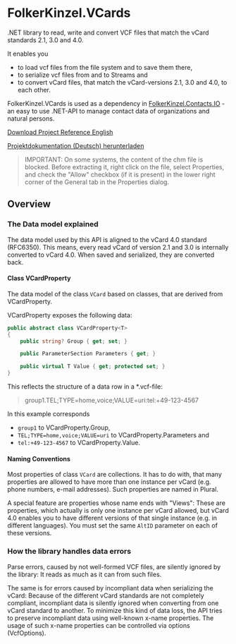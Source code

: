 # FolkerKinzel.VCards
.NET library to read, write and convert VCF files that match the vCard standards 2.1, 3.0 and 4.0.

It enables you
* to load vcf files from the file system and to save them there,
* to serialize vcf files from and to Streams and
* to convert vCard files, that match the vCard-versions 2.1, 3.0 and 4.0, to each other.

FolkerKinzel.VCards is used as a dependency in [FolkerKinzel.Contacts.IO](https://www.nuget.org/packages/FolkerKinzel.Contacts.IO/) - an easy to use .NET-API to manage contact data of organizations and natural persons.

[Download Project Reference English](https://github.com/FolkerKinzel/VCards/blob/master/FolkerKinzel.VCards.Reference.en/Help/FolkerKinzel.VCards.en.chm)

[Projektdokumentation (Deutsch) herunterladen](https://github.com/FolkerKinzel/VCards/blob/master/FolkerKinzel.VCards.Doku.de/Help/FolkerKinzel.VCards.de.chm)

> IMPORTANT: On some systems, the content of the chm file is blocked. Before extracting it,  right click on the file, select Properties, and check the "Allow" checkbox (if it is present) in the lower right corner of the General tab in the Properties dialog.


## Overview
### The Data model explained

The data model used by this API is aligned to the vCard 4.0 standard (RFC6350). This means, every read vCard of version 2.1 and 3.0 is internally converted to vCard 4.0. When saved and serialized, they are converted back.

#### Class VCardProperty<T>

The data model of the class `VCard` based on classes, that are derived from VCardProperty<T>.

VCardProperty<T> exposes the following data:

```csharp
public abstract class VCardProperty<T>
{
    public string? Group { get; set; }

    public ParameterSection Parameters { get; }

    public virtual T Value { get; protected set; }
}
````

This reflects the structure of a data row in a *.vcf-file:
> group1.TEL;TYPE=home,voice;VALUE=uri:tel:+49-123-4567

In this example corresponds
* `group1` to VCardProperty<T>.Group,
* `TEL;TYPE=home,voice;VALUE=uri` to VCardProperty<T>.Parameters and
* `tel:+49-123-4567` to VCardProperty<T>.Value.

#### Naming Conventions

Most properties of class `VCard` are collections. It has to do with, that many properties are allowed to have more than one instance per vCard (e.g. phone numbers, e-mail addresses). Such properties are named in Plural.</para>
              
A special feature are properties whose name ends with "Views": These are properties, which actually is only one instance per vCard allowed, but vCard 4.0 enables you to have different versions of that single instance (e.g. in different languages). You must set the same `AltID` parameter on each of these versions.

### How the library handles data errors

Parse errors, caused by not well-formed VCF files, are silently ignored by the library: It reads as much as it can from such files.

The same is for errors caused by incompliant data when serializing the vCard: Because of the different vCard standards are not completely compliant, incompliant data is silently ignored when converting from one vCard standard to another. To minimize this kind of data loss, the API tries to preserve incompliant data using well-known x-name properties. The usage of such x-name properties can be controlled via options (VcfOptions).